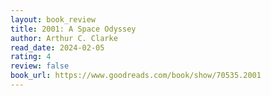 ```yaml
---
layout: book_review
title: 2001: A Space Odyssey
author: Arthur C. Clarke
read_date: 2024-02-05
rating: 4
review: false
book_url: https://www.goodreads.com/book/show/70535.2001
---
```


